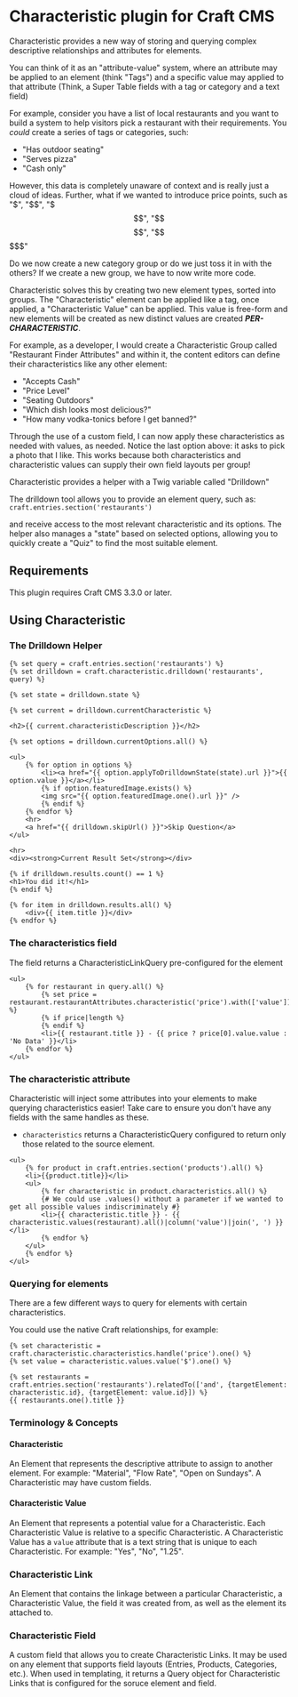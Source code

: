 # Characteristic plugin for Craft CMS

Characteristic provides a new way of storing and querying complex
descriptive relationships and attributes for elements. 

You can think of it as an "attribute-value" system, where an attribute
may be applied to an element (think "Tags") and a specific value may 
applied to that attribute (Think, a Super Table fields with a tag or 
category and a text field)

For example, consider you have a list of local restaurants and you want
to build a system to help visitors pick a restaurant with their
requirements. You *could* create a series of tags or categories, such:
- "Has outdoor seating"
- "Serves pizza"
- "Cash only"

However, this data is completely unaware of context and is really just
a cloud of ideas. Further, what if we wanted to introduce price points,
such as "$", "$$", "$$$", "$$$$", "$$$$$"

Do we now create a new category group or do we just toss it in with the
others? If we create a new group, we have to now write more code.

Characteristic solves this by creating two new element types, sorted
into groups. The "Characteristic" element can be applied like a tag,
once applied, a "Characteristic Value" can be applied. This value is
free-form and new elements will be created as new distinct values
are created ***PER-CHARACTERISTIC***. 

For example, as a developer, I would create a Characteristic Group
called "Restaurant Finder Attributes" and within it, the content editors
can define their characteristics like any other element:
- "Accepts Cash"
- "Price Level"
- "Seating Outdoors"
- "Which dish looks most delicious?"
- "How many vodka-tonics before I get banned?"

Through the use of a custom field, I can now apply these characteristics
as needed with values, as needed. Notice the last option above: it asks 
to pick a photo that I like. This works because both characteristics and
characteristic values can supply their own field layouts per group!

Characteristic provides a helper with a Twig variable called "Drilldown"

The drilldown tool allows you to provide an element query, such as:
`craft.entries.section('restaurants')`

and receive access to the most relevant characteristic and its options.
The helper also manages a "state" based on selected options, allowing
you to quickly create a "Quiz" to find the most suitable element.

## Requirements

This plugin requires Craft CMS 3.3.0 or later.

## Using Characteristic

### The Drilldown Helper
```twig
{% set query = craft.entries.section('restaurants') %}
{% set drilldown = craft.characteristic.drilldown('restaurants', query) %}

{% set state = drilldown.state %}

{% set current = drilldown.currentCharacteristic %}

<h2>{{ current.characteristicDescription }}</h2>

{% set options = drilldown.currentOptions.all() %}

<ul>
    {% for option in options %}
        <li><a href="{{ option.applyToDrilldownState(state).url }}">{{ option.value }}</a></li>
        {% if option.featuredImage.exists() %}
        <img src="{{ option.featuredImage.one().url }}" />
        {% endif %}
    {% endfor %}
    <hr>
    <a href="{{ drilldown.skipUrl() }}">Skip Question</a>
</ul>

<hr>
<div><strong>Current Result Set</strong></div>

{% if drilldown.results.count() == 1 %}
<h1>You did it!</h1>
{% endif %}

{% for item in drilldown.results.all() %}
    <div>{{ item.title }}</div>
{% endfor %}
```

### The characteristics field
The field returns a CharacteristicLinkQuery pre-configured for the element
```twig
<ul>
    {% for restaurant in query.all() %}
        {% set price = restaurant.restaurantAttributes.characteristic('price').with(['value']).all() %}
        {% if price|length %}
        {% endif %}
        <li>{{ restaurant.title }} - {{ price ? price[0].value.value : 'No Data' }}</li>
    {% endfor %}
</ul>
```

### The characteristic attribute
Characteristic will inject some attributes into your elements to make
querying characteristics easier! Take care to ensure you don't have any
fields with the same handles as these.

- `characteristics` returns a CharacteristicQuery configured to return
only those related to the source element.

```twig
<ul>
    {% for product in craft.entries.section('products').all() %}
    <li>{{product.title}}</li>
    <ul>
        {% for characteristic in product.characteristics.all() %}
        {# We could use .values() without a parameter if we wanted to get all possible values indiscriminately #}
        <li>{{ characteristic.title }} - {{ characteristic.values(restaurant).all()|column('value')|join(', ') }}</li>
        {% endfor %}
    </ul>
    {% endfor %}
</ul>
```

### Querying for elements
There are a few different ways to query for elements with certain characteristics.

You could use the native Craft relationships, for example:
```
{% set characteristic = craft.characteristic.characteristics.handle('price').one() %}
{% set value = characteristic.values.value('$').one() %}

{% set restaurants = craft.entries.section('restaurants').relatedTo(['and', {targetElement: characteristic.id}, {targetElement: value.id}]) %}
{{ restaurants.one().title }}
```

### Terminology & Concepts
#### Characteristic
An Element that represents the descriptive attribute to assign to
another element. For example: "Material", "Flow Rate", "Open on
Sundays". A Characteristic may have custom fields.

#### Characteristic Value
An Element that represents a potential value for a Characteristic. Each
Characteristic Value is relative to a specific Characteristic. A
Characteristic Value has a `value` attribute that is a text string that
is unique to each Characteristic. For example: "Yes", "No", "1.25".

### Characteristic Link
An Element that contains the linkage between a particular
Characteristic, a Characteristic Value, the field it was created from,
as well as the element its attached to.

### Characteristic Field
A custom field that allows you to create Characteristic Links. It may be
used on any element that supports field layouts (Entries, Products,
Categories, etc.). When used in templating, it returns a Query object
for Characteristic Links that is configured for the soruce element and
field.
